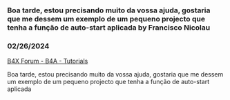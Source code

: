 ### Boa tarde, estou precisando muito da vossa ajuda, gostaria que me dessem um exemplo de um pequeno projecto que tenha a função de auto-start aplicada by Francisco Nicolau
### 02/26/2024
[B4X Forum - B4A - Tutorials](https://www.b4x.com/android/forum/threads/159509/)

Boa tarde, estou precisando muito da vossa ajuda, gostaria que me dessem um exemplo de um pequeno projecto que tenha a função de auto-start aplicada